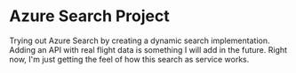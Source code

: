 # Azure Search Project

Trying out Azure Search by creating a dynamic search implementation.
Adding an API with real flight data is something I will add in the future.
Right now, I'm just getting the feel of how this search as service works.
